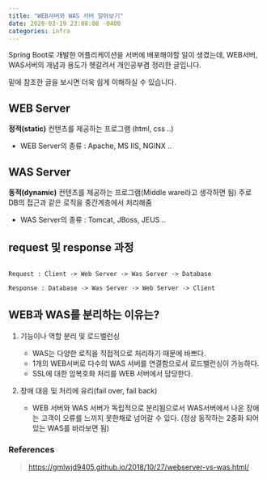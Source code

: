 ```yaml
---
title: "WEB서버와 WAS 서버 알아보기"
date: 2020-03-19 23:08:08 -0400
categories: infra
---
```


Spring Boot로 개발한 어플리케이션을 서버에 배포해야할 일이 생겼는데,
WEB서버, WAS서버의 개념과 용도가 헷갈려서 개인공부겸 정리한 글입니다.

밑에 참조한 글을 보시면 더욱 쉽게 이해하실 수 있습니다.


## WEB Server

**정적(static)** 컨텐츠를 제공하는 프로그램 (html, css ..)

* WEB Server의 종류 : Apache, MS IIS, NGINX ..



## WAS Server
  **동적(dynamic)** 컨텐츠를 제공하는 프로그램(Middle ware라고 생각하면 됨)
  주로 DB의 접근과 같은 로직을 중간계층에서 처리해줌
  
* WAS Server의 종류 : Tomcat, JBoss, JEUS ..



## request 및 response 과정

```

Request : Client -> Web Server -> Was Server -> Database

Response : Database -> Was Server -> Web Server -> Client

```


## WEB과 WAS를 분리하는 이유는?
1. 기능이나 역할 분리 및 로드벨런싱
    * WAS는 다양한 로직을 직접적으로 처리하기 때문에 바쁘다.
    * 1개의 WEB서버로 다수의 WAS 서버를 연결함으로서 로드밸런싱이 가능하다.
    * SSL에 대한 암복호화 처리를 WEB 서버에서 담당한다.

2. 장애 대응 및 처리에 유리(fail over, fail back)
   * WEB 서버와 WAS 서버가 독립적으로 분리됨으로서 WAS서버에서 나온 장애는 고객이 오류를 느끼지 못한채로 넘어갈 수 있다. (정상 동작하는 2중화 되어있는 WAS를 바라보면 됨)










### References
> <https://gmlwjd9405.github.io/2018/10/27/webserver-vs-was.html/>

